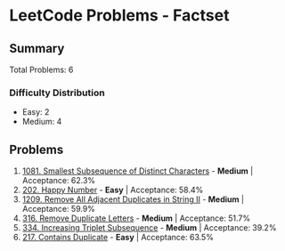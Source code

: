 # LeetCode Problems - Factset

## Summary
Total Problems: 6

### Difficulty Distribution

- Easy: 2
- Medium: 4

## Problems

1. [1081. Smallest Subsequence of Distinct Characters](https://leetcode.com/problems/smallest-subsequence-of-distinct-characters/) - **Medium** | Acceptance: 62.3%
2. [202. Happy Number](https://leetcode.com/problems/happy-number/) - **Easy** | Acceptance: 58.4%
3. [1209. Remove All Adjacent Duplicates in String II](https://leetcode.com/problems/remove-all-adjacent-duplicates-in-string-ii/) - **Medium** | Acceptance: 59.9%
4. [316. Remove Duplicate Letters](https://leetcode.com/problems/remove-duplicate-letters/) - **Medium** | Acceptance: 51.7%
5. [334. Increasing Triplet Subsequence](https://leetcode.com/problems/increasing-triplet-subsequence/) - **Medium** | Acceptance: 39.2%
6. [217. Contains Duplicate](https://leetcode.com/problems/contains-duplicate/) - **Easy** | Acceptance: 63.5%
